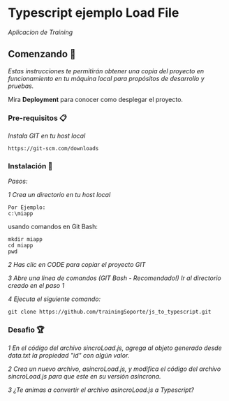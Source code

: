 # Typescript ejemplo Load File

_Aplicacion de Training_

## Comenzando 🚀

_Estas instrucciones te permitirán obtener una copia del proyecto en funcionamiento en tu máquina local para propósitos de desarrollo y pruebas._

Mira **Deployment** para conocer como desplegar el proyecto.


### Pre-requisitos 📋

_Instala GIT en tu host local_

```
https://git-scm.com/downloads
```

### Instalación 🔧

_Pasos:_

_1 Crea un directorio en tu host local_

```
Por Ejemplo:
c:\miapp
```

usando comandos en Git Bash:

```
mkdir miapp
cd miapp
pwd

```

_2 Has clic en CODE para copiar el proyecto GIT_

_3 Abre una linea de comandos (GIT Bash - Recomendado!) Ir al directorio creado en el paso 1_

_4 Ejecuta el siguiente comando:_

```
git clone https://github.com/trainingSoporte/js_to_typescript.git

```
### Desafio 🏆

_1 En el código del archivo sincroLoad.js, agrega al objeto generado desde data.txt la propiedad "id" con algún valor._ 

_2 Crea un nuevo archivo, asincroLoad.js, y modifica el código del archivo sincroLoad.js para que este en su versión asíncrona._

_3 ¿Te animas a convertir el archivo asincroLoad.js a Typescript?_

